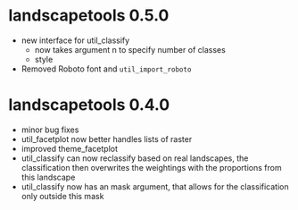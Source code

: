 # landscapetools 0.5.0

- new interface for util_classify
    - now takes argument n to specify number of classes
    - style
- Removed Roboto font and `util_import_roboto`


# landscapetools 0.4.0

* minor bug fixes
* util_facetplot now better handles lists of raster
* improved theme_facetplot
* util_classify can now reclassify based on real landscapes, the classification then overwrites the weightings with the proportions from this landscape
* util_classify now has an mask argument, that allows for the classification only outside this mask
